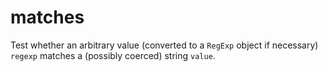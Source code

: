 # matches
Test whether an arbitrary value (converted to a `RegExp` object if necessary) `regexp` matches a (possibly coerced) string `value`.

